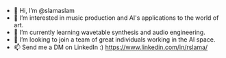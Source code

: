 - 👋 Hi, I’m @slamaslam
- 👀 I’m interested in music production and AI's applications to the world of art.
- 🌱 I’m currently learning wavetable synthesis and audio engineering.
- 💞️ I’m looking to join a team of great individuals working in the AI space.
- 📫 Send me a DM on LinkedIn :) https://www.linkedin.com/in/rslama/

<!---
slamaslam/slamaslam is a ✨ special ✨ repository because its `README.md` (this file) appears on your GitHub profile.
You can click the Preview link to take a look at your changes.
--->
